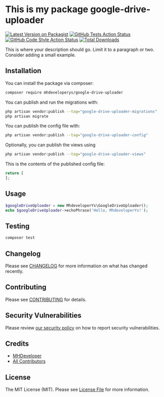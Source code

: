 # This is my package google-drive-uploader

[![Latest Version on Packagist](https://img.shields.io/packagist/v/mhdeveloperys/google-drive-uploader.svg?style=flat-square)](https://packagist.org/packages/mhdeveloperys/google-drive-uploader)
[![GitHub Tests Action Status](https://img.shields.io/github/actions/workflow/status/mhdeveloperys/google-drive-uploader/run-tests.yml?branch=main&label=tests&style=flat-square)](https://github.com/mhdeveloperys/google-drive-uploader/actions?query=workflow%3Arun-tests+branch%3Amain)
[![GitHub Code Style Action Status](https://img.shields.io/github/actions/workflow/status/mhdeveloperys/google-drive-uploader/fix-php-code-styling.yml?branch=main&label=code%20style&style=flat-square)](https://github.com/mhdeveloperys/google-drive-uploader/actions?query=workflow%3A"Fix+PHP+code+styling"+branch%3Amain)
[![Total Downloads](https://img.shields.io/packagist/dt/mhdeveloperys/google-drive-uploader.svg?style=flat-square)](https://packagist.org/packages/mhdeveloperys/google-drive-uploader)



This is where your description should go. Limit it to a paragraph or two. Consider adding a small example.

## Installation

You can install the package via composer:

```bash
composer require mhdeveloperys/google-drive-uploader
```

You can publish and run the migrations with:

```bash
php artisan vendor:publish --tag="google-drive-uploader-migrations"
php artisan migrate
```

You can publish the config file with:

```bash
php artisan vendor:publish --tag="google-drive-uploader-config"
```

Optionally, you can publish the views using

```bash
php artisan vendor:publish --tag="google-drive-uploader-views"
```

This is the contents of the published config file:

```php
return [
];
```

## Usage

```php
$googleDriveUploader = new MhdeveloperYs\GoogleDriveUploader();
echo $googleDriveUploader->echoPhrase('Hello, MhdeveloperYs!');
```

## Testing

```bash
composer test
```

## Changelog

Please see [CHANGELOG](CHANGELOG.md) for more information on what has changed recently.

## Contributing

Please see [CONTRIBUTING](.github/CONTRIBUTING.md) for details.

## Security Vulnerabilities

Please review [our security policy](../../security/policy) on how to report security vulnerabilities.

## Credits

- [MHDeveloper](https://github.com/mhdeveloperYs)
- [All Contributors](../../contributors)

## License

The MIT License (MIT). Please see [License File](LICENSE.md) for more information.

